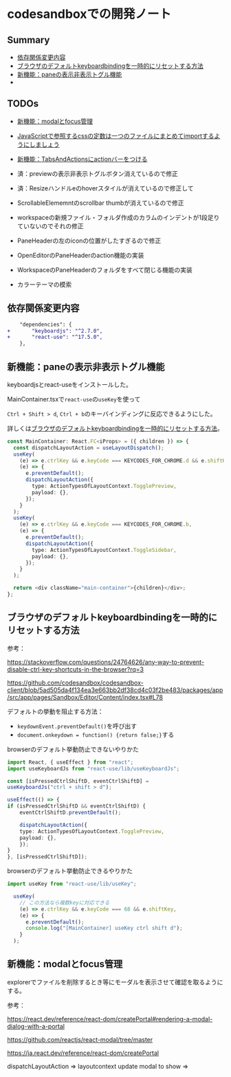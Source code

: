 # codesandboxでの開発ノート

## Summary

- [依存関係変更内容](#依存関係変更内容)
- [ブラウザのデフォルトkeyboardbindingを一時的にリセットする方法](#ブラウザのデフォルトkeyboardbindingを一時的にリセットする方法)
- [新機能：paneの表示非表示トグル機能](#新機能：paneの表示非表示トグル機能)
- [](#)

## TODOs

- [新機能：modalとfocus管理](#新機能：modalとfocus管理)
- [JavaScriptで参照するcssの定数は一つのファイルにまとめてimportするようにしましょう](#JavaScriptで参照するcssの定数は一つのファイルにまとめてimportするようにしましょう)
- [新機能：TabsAndActionsにactionバーをつける](#新機能：TabsAndActionsにactionバーをつける)



- 済：previewの表示非表示トグルボタン消えているので修正
- 済：Resizeハンドルeのhoverスタイルが消えているので修正して

- ScrollableElememntのscrollbar thumbが消えているので修正
- workspaceの新規ファイル・フォルダ作成のカラムのインデントが1段足りていないのでそれの修正
- PaneHeaderの左のiconの位置がしたすぎるので修正
- OpenEditorのPaneHeaderのaction機能の実装
- WorkspaceのPaneHeaderのフォルダをすべて閉じる機能の実装
- カラーテーマの模索


## 依存関係変更内容

```diff
    "dependencies": {
+       "keyboardjs": "^2.7.0",
+       "react-use": "^17.5.0",
    },
```

## 新機能：paneの表示非表示トグル機能

keyboardjsとreact-useをインストールした。

MainContainer.tsxで`react-use`の`useKey`を使って

`Ctrl + Shift > d`, `Ctrl + b`のキーバインディングに反応できるようにした。

詳しくは[ブラウザのデフォルトkeyboardbindingを一時的にリセットする方法](#ブラウザのデフォルトkeyboardbindingを一時的にリセットする方法)。

```TypeScript
const MainContainer: React.FC<iProps> = ({ children }) => {
  const dispatchLayoutAction = useLayoutDispatch();
  useKey(
    (e) => e.ctrlKey && e.keyCode === KEYCODES_FOR_CHROME.d && e.shiftKey,
    (e) => {
      e.preventDefault();
      dispatchLayoutAction({
        type: ActionTypesOfLayoutContext.TogglePreview,
        payload: {},
      });
    }
  );
  useKey(
    (e) => e.ctrlKey && e.keyCode === KEYCODES_FOR_CHROME.b,
    (e) => {
      e.preventDefault();
      dispatchLayoutAction({
        type: ActionTypesOfLayoutContext.ToggleSidebar,
        payload: {},
      });
    }
  );

  return <div className="main-container">{children}</div>;
};
```

## ブラウザのデフォルトkeyboardbindingを一時的にリセットする方法

参考：

https://stackoverflow.com/questions/24764626/any-way-to-prevent-disable-ctrl-key-shortcuts-in-the-browser?rq=3

https://github.com/codesandbox/codesandbox-client/blob/5ad505da4f134ea3e663bb2df38cd4c03f2be483/packages/app/src/app/pages/Sandbox/Editor/Content/index.tsx#L78

デフォルトの挙動を阻止する方法：

- `keydownEvent.preventDefault()`を呼び出す
- `document.onkeydown = function() {return false;}`する

browserのデフォルト挙動防止できないやりかた

```TypeScript
import React, { useEffect } from "react";
import useKeyboardJs from "react-use/lib/useKeyboardJs";

const [isPressedCtrlShiftD, eventCtrlShiftD] =
useKeyboardJs("ctrl + shift > d");

useEffect(() => {
if (isPressedCtrlShiftD && eventCtrlShiftD) {
    eventCtrlShiftD.preventDefault();

    dispatchLayoutAction({
    type: ActionTypesOfLayoutContext.TogglePreview,
    payload: {},
    });
}
}, [isPressedCtrlShiftD]);

```

browserのデフォルト挙動防止できるやりかた

```TypeScript
import useKey from "react-use/lib/useKey";

  useKey(
    // この方法なら複数keyに対応できる
    (e) => e.ctrlKey && e.keyCode === 68 && e.shiftKey,
    (e) => {
      e.preventDefault();
      console.log("[MainContainer] useKey ctrl shift d");
    }
  );

```

## 新機能：modalとfocus管理

explorerでファイルを削除するとき等にモーダルを表示させて確認を取るようにする。

参考：

https://react.dev/reference/react-dom/createPortal#rendering-a-modal-dialog-with-a-portal

https://github.com/reactjs/react-modal/tree/master

https://ja.react.dev/reference/react-dom/createPortal

dispatchLayoutAction => layoutcontext update modal to show => 